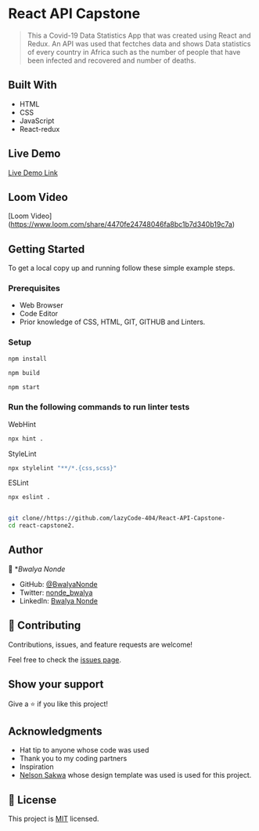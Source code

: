 # React API Capstone

> This a Covid-19 Data Statistics App that was created using React and Redux. An API was used that fectches data and shows Data statistics of every country in Africa such as the number of people that have been infected and recovered and number of deaths.

## Built With
- HTML
- CSS
- JavaScript
- React-redux

## Live Demo 

[Live Demo Link](https://deluxe-fenglisu-f21246.netlify.app/)

## Loom Video

[Loom Video] (https://www.loom.com/share/4470fe24748046fa8bc1b7d340b19c7a)

## Getting Started

To get a local copy up and running follow these simple example steps.

### Prerequisites

- Web Browser
- Code Editor
- Prior knowledge of CSS, HTML, GIT, GITHUB and Linters.

### Setup

```bash
npm install
```

```bash
npm build
```

```bash
npm start
```

### Run the following commands to run linter tests

WebHint
```bash
npx hint .
```

StyleLint
```bash
npx stylelint "**/*.{css,scss}"
```

ESLint
```bash
npx eslint .
```

```bash

git clone//https://github.com/lazyCode-404/React-API-Capstone-
cd react-capstone2.
```

## Author

👤 **Bwalya Nonde*

- GitHub: [@BwalyaNonde](https://github.com/lazyCode-404)
- Twitter: [nonde_bwalya](https://twitter.com/nonde_bwalya)
- LinkedIn: [Bwalya Nonde](https://www.linkedin.com/in/bwalya-nonde/)

## 🤝 Contributing

Contributions, issues, and feature requests are welcome!

Feel free to check the [issues page](../../issues/).

## Show your support

Give a ⭐️ if you like this project!

## Acknowledgments

- Hat tip to anyone whose code was used
- Thank you to my coding partners
- Inspiration
- [Nelson Sakwa](https://www.behance.net/gallery/31579789/Ballhead-App-%28Free-PSDs%29) whose design template was used is used for this project.

## 📝 License

This project is [MIT](./MIT.md) licensed.